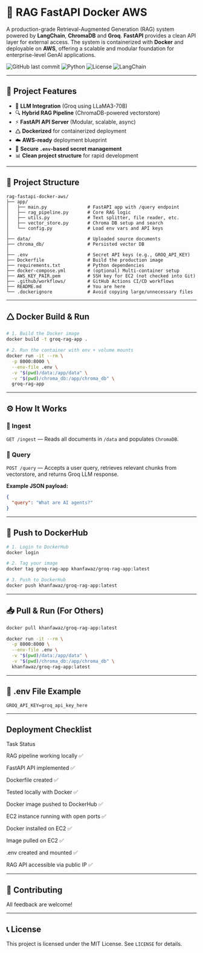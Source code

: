 # 🚀 RAG FastAPI Docker AWS

A production-grade Retrieval-Augmented Generation (RAG) system powered by **LangChain**, **ChromaDB** and **Groq**. **FastAPI** provides a clean API layer for external access. The system is containerized with **Docker** and deployable on **AWS**, offering a scalable and modular foundation for enterprise-level GenAI applications.

![GitHub last commit](https://img.shields.io/github/last-commit/khanfawaz/rag-fastapi-docker-aws)
![Python](https://img.shields.io/badge/Python-3.10+-blue)
![License](https://img.shields.io/badge/License-MIT-green)
![LangChain](https://img.shields.io/badge/LangChain-Enabled-orange)

---

## 🔧 Project Features

* 🧠 **LLM Integration** (Groq using LLaMA3-70B)
* 🔍 **Hybrid RAG Pipeline** (ChromaDB-powered vectorstore)
* ⚡ **FastAPI API Server** (Modular, scalable, async)
* 🛆 **Dockerized** for containerized deployment
* ☁️ **AWS-ready** deployment blueprint
* 🔐 **Secure `.env`-based secret management**
* 📊 **Clean project structure** for rapid development

---

## 🧱 Project Structure

```text
rag-fastapi-docker-aws/
├── app/
│   ├── main.py               # FastAPI app with /query endpoint
│   ├── rag_pipeline.py       # Core RAG logic
│   ├── utils.py              # Text splitter, file reader, etc.
│   ├── vector_store.py       # Chroma DB setup and search
│   └── config.py             # Load env vars and API keys
│
├── data/                     # Uploaded source documents
├── chroma_db/                # Persisted vector DB
│
├── .env                      # Secret API keys (e.g., GROQ_API_KEY)
├── Dockerfile                # Build the production image
├── requirements.txt          # Python dependencies
├── docker-compose.yml        # (optional) Multi-container setup
├── AWS_KEY_PAIR.pem          # SSH key for EC2 (not checked into Git)
├── .github/workflows/        # GitHub Actions CI/CD workflows
├── README.md                 # You are here
└── .dockerignore             # Avoid copying large/unnecessary files
```

---

## 🛆 Docker Build & Run

```bash
# 1. Build the Docker image
docker build -t groq-rag-app .

# 2. Run the container with env + volume mounts
docker run -it --rm \
  -p 8000:8000 \
  --env-file .env \
  -v "$(pwd)/data:/app/data" \
  -v "$(pwd)/chroma_db:/app/chroma_db" \
  groq-rag-app
```

---

## ⚙️ How It Works

### 🔄 Ingest

`GET /ingest` — Reads all documents in `/data` and populates `ChromaDB`.

### 💬 Query

`POST /query` — Accepts a user query, retrieves relevant chunks from vectorstore, and returns Groq LLM response.

**Example JSON payload:**

```json
{
  "query": "What are AI agents?"
}
```

---

## 📄 Push to DockerHub

```bash
# 1. Login to DockerHub
docker login

# 2. Tag your image
docker tag groq-rag-app khanfawaz/groq-rag-app:latest

# 3. Push to DockerHub
docker push khanfawaz/groq-rag-app:latest
```

---

## 📥 Pull & Run (For Others)

```bash
docker pull khanfawaz/groq-rag-app:latest

docker run -it --rm \
  -p 8000:8000 \
  --env-file .env \
  -v "$(pwd)/data:/app/data" \
  -v "$(pwd)/chroma_db:/app/chroma_db" \
  khanfawaz/groq-rag-app:latest
```

---

## 🔐 .env File Example

```env
GROQ_API_KEY=groq_api_key_here
```

---

## Deployment Checklist

Task                                  Status

RAG pipeline working locally            ✅

FastAPI API implemented                 ✅

Dockerfile created                      ✅

Tested locally with Docker              ✅

Docker image pushed to DockerHub        ✅

EC2 instance running with open ports    ✅

Docker installed on EC2                 ✅

Image pulled on EC2                     ✅

.env created and mounted                ✅

RAG API accessible via public IP        ✅

---

## 🤝 Contributing

All feedback are welcome!

---

## 📞 License

This project is licensed under the MIT License. See `LICENSE` for details.
